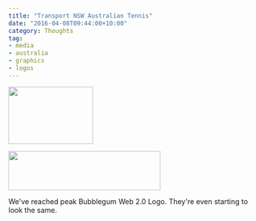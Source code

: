 ```yaml
---
title: "Transport NSW Australian Tennis"
date: "2016-04-08T09:44:00+10:00"
category: Thoughts
tag:
- media
- australia
- graphics
- logos
---
```

<p><img src="https://rubenerd.com/files/2016/tennis-logo.png" alt="" style="width:168px; height:114px;" /></p>

<p><img src="https://rubenerd.com/files/2016/transport-logo.png" alt="" style="width:302px; height:78px;" /></p>

We've reached peak Bubblegum Web 2.0 Logo. They're even starting to look the same.

